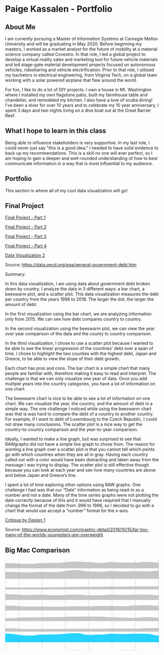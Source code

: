 # Paige Kassalen - Portfolio

## About Me

I am currently pursuing a Master of Information Systems at Carnegie Mellon University and will be graduating in May 2020. Before beginning my masters, I worked as a market analyst for the future of mobility at a material science company called Covestro. In that role, I led a global project to develop a virtual reality sales and marketing tool for future vehicle materials and led stage-gate material development projects focused on autonomous vehicles, ridesharing and vehicle electrification. Prior to that role, I utilized my bachelors in electrical engineering, from Virginia Tech, on a global team working with a solar powered airplane that flew around the world.

For fun, I like to do a lot of DIY projects. I own a house in Mt. Washington where I installed my own flagstone patio, built my farmhouse table and chandelier, and remodeled my kitchen. I also have a love of scuba diving! I've been a diver for over 10 years and to celebrate my 10 year anniversary, I spent 3 days and two nights living on a dive boat out at the Great Barrier Reef.

## What I hope to learn in this class

Being able to influence stakeholders is very supportive. In my last role, I could never just say "this is a good idea." I needed to have solid evidence to back up my recommendations. This is a skill no one will ever perfect, so I am hoping to gain a deeper and well-rounded understanding of how to best communicate information in a way that is most influential to my audience.

## Portfolio

This section is where all of my cool data visualization will go!

## Final Project

[Final Project - Part 1](/final_project_PaigeKassalen.md)

[Final Project - Part 2](/final_project_PaigeKassalen2.md)

[Final Project - Part 3](/final_project_PaigeKassalen3.md)

[Final Project - Part 4](/final_project_PaigeKassalen4.md)


[Data Visualization 2](/dataviz2.md)

Source: https://data.oecd.org/gga/general-government-debt.htm

Summary: 

In this data visualization, I am using data about government debt broken down by country. I analyze the data in 3 different ways: a bar chart, a beeswarm plot, and a scatter plot. This data visualization measures the debt per country from the years 1996 to 2018. The larger the dot, the larger the amount of debt. 

In the first visualization using the bar chart, we are analyzing information only from 2015. We can see how debt compares country to country.

In the second visualization using the beeswarm plot, we can view the year over year comparison of the data and the county to country comparison.

In the third visualization, I chose to use a scatter plot because I wanted to be able to see the linear progression of the countries’ debt over a span of time. I chose to highlight the two counties with the highest debt, Japan and Greece, to be able to view the slope of their debt growth. 

Each chart has pros and cons. The bar chart is a simple chart that many people are familiar with, therefore making it easy to read and interpret. The challenge is that we can only visualize one year of data. Once you add multiple years into the country categories, you have a lot of information on one chart. 

The beeswarm chart is nice to be able to see a lot of information on one chart. We can visualize the year, the country, and the amount of debt in a simple way. The one challenge I noticed while using the beeswarm chart was that is was hard to compare the debt of a country to another country. For example, if I want to debt of Luxembourg to the Czech Republic, I could not draw many conclusions. 
The scatter plot is a nice way to get the country-to-country comparison and the year-to-year comparison. 

Ideally, I wanted to make a line graph, but was surprised to see that RAWgraphs did not have a simple line graph to chose from. The reason for wanting a line graph over a scatter plot is that you cannot tell which points go with which countries when they are all in gray. Having each country called out with a color would have been distracting and taken away from the message I was trying to display. The scatter plot is still effective though because you can look at each year and see how many countries are above and below Japan and Greece’s line. 

I spent a lot of time exploring other options using RAW graphs. One challenge I had was that our “Date” information as being read-in as a number and not a date. Many of the time series graphs were not plotting the date correctly because of this and it would have required that I manually change the format of the date from .996 to 1996, so I decided to go with a chart that would use accept a “number” format for the x-axis.

[Critique by Design 1](/datacrit1.md)

Source: https://www.economist.com/graphic-detail/2019/10/15/far-too-many-of-the-worlds-youngsters-are-overweight

## Big Mac Comparison 

<svg width="847" height="500" xmlns="http://www.w3.org/2000/svg"><g class="x axis" transform="translate(0,485)" fill="none" font-size="10" font-family="sans-serif" text-anchor="middle" style="stroke-width: 1px; font-size: 10px; font-family: Arial, Helvetica;"><path class="domain" stroke="#000" d="M0.5,-485V0.5H847.5V-485" style="shape-rendering: crispedges; fill: none; stroke: rgb(204, 204, 204);"></path><g class="tick" opacity="1" transform="translate(45.243392930538434,0)"><line stroke="#000" y2="-485" style="shape-rendering: crispedges; fill: none; stroke: rgb(204, 204, 204);"></line><text fill="#000" y="3" dy="0.71em">2009</text></g><g class="tick" opacity="1" transform="translate(121.4838368269626,0)"><line stroke="#000" y2="-485" style="shape-rendering: crispedges; fill: none; stroke: rgb(204, 204, 204);"></line><text fill="#000" y="3" dy="0.71em">2010</text></g><g class="tick" opacity="1" transform="translate(197.72428072338678,0)"><line stroke="#000" y2="-485" style="shape-rendering: crispedges; fill: none; stroke: rgb(204, 204, 204);"></line><text fill="#000" y="3" dy="0.71em">2011</text></g><g class="tick" opacity="1" transform="translate(273.96472461981097,0)"><line stroke="#000" y2="-485" style="shape-rendering: crispedges; fill: none; stroke: rgb(204, 204, 204);"></line><text fill="#000" y="3" dy="0.71em">2012</text></g><g class="tick" opacity="1" transform="translate(350.41404644471845,0)"><line stroke="#000" y2="-485" style="shape-rendering: crispedges; fill: none; stroke: rgb(204, 204, 204);"></line><text fill="#000" y="3" dy="0.71em">2013</text></g><g class="tick" opacity="1" transform="translate(426.6544903411426,0)"><line stroke="#000" y2="-485" style="shape-rendering: crispedges; fill: none; stroke: rgb(204, 204, 204);"></line><text fill="#000" y="3" dy="0.71em">2014</text></g><g class="tick" opacity="1" transform="translate(502.8949342375668,0)"><line stroke="#000" y2="-485" style="shape-rendering: crispedges; fill: none; stroke: rgb(204, 204, 204);"></line><text fill="#000" y="3" dy="0.71em">2015</text></g><g class="tick" opacity="1" transform="translate(579.1353781339909,0)"><line stroke="#000" y2="-485" style="shape-rendering: crispedges; fill: none; stroke: rgb(204, 204, 204);"></line><text fill="#000" y="3" dy="0.71em">2016</text></g><g class="tick" opacity="1" transform="translate(655.5846999588986,0)"><line stroke="#000" y2="-485" style="shape-rendering: crispedges; fill: none; stroke: rgb(204, 204, 204);"></line><text fill="#000" y="3" dy="0.71em">2017</text></g><g class="tick" opacity="1" transform="translate(731.8251438553226,0)"><line stroke="#000" y2="-485" style="shape-rendering: crispedges; fill: none; stroke: rgb(204, 204, 204);"></line><text fill="#000" y="3" dy="0.71em">2018</text></g><g class="tick" opacity="1" transform="translate(808.0655877517469,0)"><line stroke="#000" y2="-485" style="shape-rendering: crispedges; fill: none; stroke: rgb(204, 204, 204);"></line><text fill="#000" y="3" dy="0.71em">2019</text></g></g><g class="flow" title="Brazil" transform="translate(0,0)"><path class="area" d="M0,12.762896824901496C41.253390875462394,12.762896824901496,41.253390875462394,15.302976281532635,82.50678175092479,15.302976281532635C101.72355117139334,15.302976281532635,101.72355117139334,12.672820741751156,120.94032059186189,12.672820741751156C139.84377311960543,12.672820741751156,139.84377311960543,12.141898401656658,158.74722564734896,12.141898401656658C196.86744759556103,12.141898401656658,196.86744759556103,7.665183847391294,234.9876695437731,7.665183847391294C254.20443896424166,7.665183847391294,254.20443896424166,9.3904584386977,273.4212083847102,9.3904584386977C292.42909987669543,9.3904584386977,292.42909987669543,12.039208047185273,311.43699136868065,12.039208047185273C330.6537607891492,12.039208047185273,330.6537607891492,9.514942990814738,349.87053020961775,9.514942990814738C368.7739827373613,9.514942990814738,368.7739827373613,10.795048722391524,387.6774352651048,10.795048722391524C406.89420468557336,10.795048722391524,406.89420468557336,10.92834183537418,426.1109741060419,10.92834183537418C445.01442663378543,10.92834183537418,445.01442663378543,8.760896009631985,463.9178791615289,8.760896009631985C483.13464858199745,8.760896009631985,483.13464858199745,11.073240631619825,502.35141800246606,11.073240631619825C521.2548705302096,11.073240631619825,521.2548705302096,14.369688487831763,540.1583230579531,14.369688487831763C559.3750924784217,14.369688487831763,559.3750924784217,17.680430880993107,578.5918618988903,17.680430880993107C597.5997533908755,17.680430880993107,597.5997533908755,12.589017275094953,616.6076448828607,12.589017275094953C635.8244143033291,12.589017275094953,635.8244143033291,11.390226901899467,655.0411837237978,11.390226901899467C673.9446362515413,11.390226901899467,673.9446362515413,11.448636673154262,692.8480887792848,11.448636673154262C712.0648581997534,11.448636673154262,712.0648581997534,11.412562753376559,731.2816276202219,11.412562753376559C750.1850801479654,11.412562753376559,750.1850801479654,13.940243659403432,769.0885326757091,13.940243659403432C788.3053020961776,13.940243659403432,788.3053020961776,13.431739062417261,807.5220715166461,13.431739062417261C827.261035758323,13.431739062417261,827.261035758323,13.25014701284729,847,13.25014701284729L847,29.642857142857142C827.261035758323,29.642857142857142,827.261035758323,29.642857142857142,807.5220715166461,29.642857142857142C788.3053020961776,29.642857142857142,788.3053020961776,29.642857142857142,769.0885326757091,29.642857142857142C750.1850801479654,29.642857142857142,750.1850801479654,29.642857142857142,731.2816276202219,29.642857142857142C712.0648581997534,29.642857142857142,712.0648581997534,29.642857142857142,692.8480887792848,29.642857142857142C673.9446362515413,29.642857142857142,673.9446362515413,29.642857142857142,655.0411837237978,29.642857142857142C635.8244143033291,29.642857142857142,635.8244143033291,29.642857142857142,616.6076448828607,29.642857142857142C597.5997533908755,29.642857142857142,597.5997533908755,29.642857142857142,578.5918618988903,29.642857142857142C559.3750924784217,29.642857142857142,559.3750924784217,29.642857142857142,540.1583230579531,29.642857142857142C521.2548705302096,29.642857142857142,521.2548705302096,29.642857142857142,502.35141800246606,29.642857142857142C483.13464858199745,29.642857142857142,483.13464858199745,29.642857142857142,463.9178791615289,29.642857142857142C445.01442663378543,29.642857142857142,445.01442663378543,29.642857142857142,426.1109741060419,29.642857142857142C406.89420468557336,29.642857142857142,406.89420468557336,29.642857142857142,387.6774352651048,29.642857142857142C368.7739827373613,29.642857142857142,368.7739827373613,29.642857142857142,349.87053020961775,29.642857142857142C330.6537607891492,29.642857142857142,330.6537607891492,29.642857142857142,311.43699136868065,29.642857142857142C292.42909987669543,29.642857142857142,292.42909987669543,29.642857142857142,273.4212083847102,29.642857142857142C254.20443896424166,29.642857142857142,254.20443896424166,29.642857142857142,234.9876695437731,29.642857142857142C196.86744759556103,29.642857142857142,196.86744759556103,29.642857142857142,158.74722564734896,29.642857142857142C139.84377311960543,29.642857142857142,139.84377311960543,29.642857142857142,120.94032059186189,29.642857142857142C101.72355117139334,29.642857142857142,101.72355117139334,29.642857142857142,82.50678175092479,29.642857142857142C41.253390875462394,29.642857142857142,41.253390875462394,29.642857142857142,0,29.642857142857142Z" style="fill: rgb(198, 198, 198);"></path><text x="841" y="23.642857142857142" style="font-size: 10px; fill: black; font-family: Arial, Helvetica; text-anchor: end;">Brazil</text></g><g class="flow" title="Switzerland" transform="translate(0,34.64285714285714)"><path class="area" d="M0,6.963615246798561C41.253390875462394,6.963615246798561,41.253390875462394,8.297995393439713,82.50678175092479,8.297995393439713C101.72355117139334,8.297995393439713,101.72355117139334,7.161562373267522,120.94032059186189,7.161562373267522C139.84377311960543,7.161562373267522,139.84377311960543,7.583013109844295,158.74722564734896,7.583013109844295C196.86744759556103,7.583013109844295,196.86744759556103,0.8869344199575124,234.9876695437731,0.8869344199575124C254.20443896424166,0.8869344199575124,254.20443896424166,5.371485452680524,273.4212083847102,5.371485452680524C292.42909987669543,5.371485452680524,292.42909987669543,6.24129535963273,311.43699136868065,6.24129535963273C330.6537607891492,6.24129535963273,330.6537607891492,4.232808800817416,349.87053020961775,4.232808800817416C368.7739827373613,4.232808800817416,368.7739827373613,5.680083622588615,387.6774352651048,5.680083622588615C406.89420468557336,5.680083622588615,406.89420468557336,4.16998520901512,426.1109741060419,4.16998520901512C445.01442663378543,4.16998520901512,445.01442663378543,5.29776430377326,463.9178791615289,5.29776430377326C483.13464858199745,5.29776430377326,483.13464858199745,2.739140897027344,502.35141800246606,2.739140897027344C521.2548705302096,2.739140897027344,521.2548705302096,5.312895867204176,540.1583230579531,5.312895867204176C559.3750924784217,5.312895867204176,559.3750924784217,6.6634884847532625,578.5918618988903,6.6634884847532625C597.5997533908755,6.6634884847532625,597.5997533908755,6.134503929188643,616.6076448828607,6.134503929188643C635.8244143033291,6.134503929188643,635.8244143033291,6.995741959279549,655.0411837237978,6.995741959279549C673.9446362515413,6.995741959279549,673.9446362515413,5.599308833853758,692.8480887792848,5.599308833853758C712.0648581997534,5.599308833853758,712.0648581997534,5.516732250911755,731.2816276202219,5.516732250911755C750.1850801479654,5.516732250911755,750.1850801479654,6.303730938030103,769.0885326757091,6.303730938030103C788.3053020961776,6.303730938030103,788.3053020961776,6.0279362402904795,807.5220715166461,6.0279362402904795C827.261035758323,6.0279362402904795,827.261035758323,6.310778129810089,847,6.310778129810089L847,29.642857142857142C827.261035758323,29.642857142857142,827.261035758323,29.642857142857142,807.5220715166461,29.642857142857142C788.3053020961776,29.642857142857142,788.3053020961776,29.642857142857142,769.0885326757091,29.642857142857142C750.1850801479654,29.642857142857142,750.1850801479654,29.642857142857142,731.2816276202219,29.642857142857142C712.0648581997534,29.642857142857142,712.0648581997534,29.642857142857142,692.8480887792848,29.642857142857142C673.9446362515413,29.642857142857142,673.9446362515413,29.642857142857142,655.0411837237978,29.642857142857142C635.8244143033291,29.642857142857142,635.8244143033291,29.642857142857142,616.6076448828607,29.642857142857142C597.5997533908755,29.642857142857142,597.5997533908755,29.642857142857142,578.5918618988903,29.642857142857142C559.3750924784217,29.642857142857142,559.3750924784217,29.642857142857142,540.1583230579531,29.642857142857142C521.2548705302096,29.642857142857142,521.2548705302096,29.642857142857142,502.35141800246606,29.642857142857142C483.13464858199745,29.642857142857142,483.13464858199745,29.642857142857142,463.9178791615289,29.642857142857142C445.01442663378543,29.642857142857142,445.01442663378543,29.642857142857142,426.1109741060419,29.642857142857142C406.89420468557336,29.642857142857142,406.89420468557336,29.642857142857142,387.6774352651048,29.642857142857142C368.7739827373613,29.642857142857142,368.7739827373613,29.642857142857142,349.87053020961775,29.642857142857142C330.6537607891492,29.642857142857142,330.6537607891492,29.642857142857142,311.43699136868065,29.642857142857142C292.42909987669543,29.642857142857142,292.42909987669543,29.642857142857142,273.4212083847102,29.642857142857142C254.20443896424166,29.642857142857142,254.20443896424166,29.642857142857142,234.9876695437731,29.642857142857142C196.86744759556103,29.642857142857142,196.86744759556103,29.642857142857142,158.74722564734896,29.642857142857142C139.84377311960543,29.642857142857142,139.84377311960543,29.642857142857142,120.94032059186189,29.642857142857142C101.72355117139334,29.642857142857142,101.72355117139334,29.642857142857142,82.50678175092479,29.642857142857142C41.253390875462394,29.642857142857142,41.253390875462394,29.642857142857142,0,29.642857142857142Z" style="fill: rgb(198, 198, 198);"></path><text x="841" y="23.642857142857142" style="font-size: 10px; fill: black; font-family: Arial, Helvetica; text-anchor: end;">Switzerland</text></g><g class="flow" title="China" transform="translate(0,69.28571428571428)"><path class="area" d="M0,23.119594748970066C41.253390875462394,23.119594748970066,41.253390875462394,23.118353624628583,82.50678175092479,23.118353624628583C101.72355117139334,23.118353624628583,101.72355117139334,23.113097474365727,120.94032059186189,23.113097474365727C139.84377311960543,23.113097474365727,139.84377311960543,22.69625120014239,158.74722564734896,22.69625120014239C196.86744759556103,22.69625120014239,196.86744759556103,21.536149472828264,234.9876695437731,21.536149472828264C254.20443896424166,21.536149472828264,254.20443896424166,20.94639139446636,273.4212083847102,20.94639139446636C292.42909987669543,20.94639139446636,292.42909987669543,20.90620081712303,311.43699136868065,20.90620081712303C330.6537607891492,20.90620081712303,330.6537607891492,20.469432886098623,349.87053020961775,20.469432886098623C368.7739827373613,20.469432886098623,368.7739827373613,20.340372955603968,387.6774352651048,20.340372955603968C406.89420468557336,20.340372955603968,406.89420468557336,19.85947058878726,426.1109741060419,19.85947058878726C445.01442663378543,19.85947058878726,445.01442663378543,19.918880171194594,463.9178791615289,19.918880171194594C483.13464858199745,19.918880171194594,483.13464858199745,19.76729634732107,502.35141800246606,19.76729634732107C521.2548705302096,19.76729634732107,521.2548705302096,19.878512900227967,540.1583230579531,19.878512900227967C559.3750924784217,19.878512900227967,559.3750924784217,20.071846031361602,578.5918618988903,20.071846031361602C597.5997533908755,20.071846031361602,597.5997533908755,19.70949339868866,616.6076448828607,19.70949339868866C635.8244143033291,19.70949339868866,635.8244143033291,19.551123664486582,655.0411837237978,19.551123664486582C673.9446362515413,19.551123664486582,673.9446362515413,19.23922094150503,692.8480887792848,19.23922094150503C712.0648581997534,19.23922094150503,712.0648581997534,18.33152015267722,731.2816276202219,18.33152015267722C750.1850801479654,18.33152015267722,750.1850801479654,18.602210914021306,769.0885326757091,18.602210914021306C788.3053020961776,18.602210914021306,788.3053020961776,18.76096179987852,807.5220715166461,18.76096179987852C827.261035758323,18.76096179987852,827.261035758323,18.764322684208636,847,18.764322684208636L847,29.642857142857142C827.261035758323,29.642857142857142,827.261035758323,29.642857142857142,807.5220715166461,29.642857142857142C788.3053020961776,29.642857142857142,788.3053020961776,29.642857142857142,769.0885326757091,29.642857142857142C750.1850801479654,29.642857142857142,750.1850801479654,29.642857142857142,731.2816276202219,29.642857142857142C712.0648581997534,29.642857142857142,712.0648581997534,29.642857142857142,692.8480887792848,29.642857142857142C673.9446362515413,29.642857142857142,673.9446362515413,29.642857142857142,655.0411837237978,29.642857142857142C635.8244143033291,29.642857142857142,635.8244143033291,29.642857142857142,616.6076448828607,29.642857142857142C597.5997533908755,29.642857142857142,597.5997533908755,29.642857142857142,578.5918618988903,29.642857142857142C559.3750924784217,29.642857142857142,559.3750924784217,29.642857142857142,540.1583230579531,29.642857142857142C521.2548705302096,29.642857142857142,521.2548705302096,29.642857142857142,502.35141800246606,29.642857142857142C483.13464858199745,29.642857142857142,483.13464858199745,29.642857142857142,463.9178791615289,29.642857142857142C445.01442663378543,29.642857142857142,445.01442663378543,29.642857142857142,426.1109741060419,29.642857142857142C406.89420468557336,29.642857142857142,406.89420468557336,29.642857142857142,387.6774352651048,29.642857142857142C368.7739827373613,29.642857142857142,368.7739827373613,29.642857142857142,349.87053020961775,29.642857142857142C330.6537607891492,29.642857142857142,330.6537607891492,29.642857142857142,311.43699136868065,29.642857142857142C292.42909987669543,29.642857142857142,292.42909987669543,29.642857142857142,273.4212083847102,29.642857142857142C254.20443896424166,29.642857142857142,254.20443896424166,29.642857142857142,234.9876695437731,29.642857142857142C196.86744759556103,29.642857142857142,196.86744759556103,29.642857142857142,158.74722564734896,29.642857142857142C139.84377311960543,29.642857142857142,139.84377311960543,29.642857142857142,120.94032059186189,29.642857142857142C101.72355117139334,29.642857142857142,101.72355117139334,29.642857142857142,82.50678175092479,29.642857142857142C41.253390875462394,29.642857142857142,41.253390875462394,29.642857142857142,0,29.642857142857142Z" style="fill: rgb(198, 198, 198);"></path><text x="841" y="23.642857142857142" style="font-size: 10px; fill: black; font-family: Arial, Helvetica; text-anchor: end;">China</text></g><g class="flow" title="Euro area" transform="translate(0,103.92857142857142)"><path class="area" d="M0,10.588646101327708C41.253390875462394,10.588646101327708,41.253390875462394,13.176373109780581,82.50678175092479,13.176373109780581C101.72355117139334,13.176373109780581,101.72355117139334,12.367424883418206,120.94032059186189,12.367424883418206C139.84377311960543,12.367424883418206,139.84377311960543,14.191352762934883,158.74722564734896,14.191352762934883C196.86744759556103,14.191352762934883,196.86744759556103,12.066214613991736,234.9876695437731,12.066214613991736C254.20443896424166,12.066214613991736,254.20443896424166,13.841200424800514,273.4212083847102,13.841200424800514C292.42909987669543,13.841200424800514,292.42909987669543,14.148873874066288,311.43699136868065,14.148873874066288C330.6537607891492,14.148873874066288,330.6537607891492,12.245856603489855,349.87053020961775,12.245856603489855C368.7739827373613,12.245856603489855,368.7739827373613,13.025612599588186,387.6774352651048,13.025612599588186C406.89420468557336,13.025612599588186,406.89420468557336,11.946948205033902,426.1109741060419,11.946948205033902C445.01442663378543,11.946948205033902,445.01442663378543,11.976553106778745,463.9178791615289,11.976553106778745C483.13464858199745,11.976553106778745,483.13464858199745,14.436335151315028,502.35141800246606,14.436335151315028C521.2548705302096,14.436335151315028,521.2548705302096,15.185018401838779,540.1583230579531,15.185018401838779C559.3750924784217,15.185018401838779,559.3750924784217,15.380831474195858,578.5918618988903,15.380831474195858C597.5997533908755,15.380831474195858,597.5997533908755,14.643910229292931,616.6076448828607,14.643910229292931C635.8244143033291,14.643910229292931,635.8244143033291,15.156940135994972,655.0411837237978,15.156940135994972C673.9446362515413,15.156940135994972,673.9446362515413,13.718802625658476,692.8480887792848,13.718802625658476C712.0648581997534,13.718802625658476,712.0648581997534,12.396514208833896,731.2816276202219,12.396514208833896C750.1850801479654,12.396514208833896,750.1850801479654,12.755670093512599,769.0885326757091,12.755670093512599C788.3053020961776,12.755670093512599,788.3053020961776,13.087967445433677,807.5220715166461,13.087967445433677C827.261035758323,13.087967445433677,827.261035758323,13.33638668242168,847,13.33638668242168L847,29.642857142857142C827.261035758323,29.642857142857142,827.261035758323,29.642857142857142,807.5220715166461,29.642857142857142C788.3053020961776,29.642857142857142,788.3053020961776,29.642857142857142,769.0885326757091,29.642857142857142C750.1850801479654,29.642857142857142,750.1850801479654,29.642857142857142,731.2816276202219,29.642857142857142C712.0648581997534,29.642857142857142,712.0648581997534,29.642857142857142,692.8480887792848,29.642857142857142C673.9446362515413,29.642857142857142,673.9446362515413,29.642857142857142,655.0411837237978,29.642857142857142C635.8244143033291,29.642857142857142,635.8244143033291,29.642857142857142,616.6076448828607,29.642857142857142C597.5997533908755,29.642857142857142,597.5997533908755,29.642857142857142,578.5918618988903,29.642857142857142C559.3750924784217,29.642857142857142,559.3750924784217,29.642857142857142,540.1583230579531,29.642857142857142C521.2548705302096,29.642857142857142,521.2548705302096,29.642857142857142,502.35141800246606,29.642857142857142C483.13464858199745,29.642857142857142,483.13464858199745,29.642857142857142,463.9178791615289,29.642857142857142C445.01442663378543,29.642857142857142,445.01442663378543,29.642857142857142,426.1109741060419,29.642857142857142C406.89420468557336,29.642857142857142,406.89420468557336,29.642857142857142,387.6774352651048,29.642857142857142C368.7739827373613,29.642857142857142,368.7739827373613,29.642857142857142,349.87053020961775,29.642857142857142C330.6537607891492,29.642857142857142,330.6537607891492,29.642857142857142,311.43699136868065,29.642857142857142C292.42909987669543,29.642857142857142,292.42909987669543,29.642857142857142,273.4212083847102,29.642857142857142C254.20443896424166,29.642857142857142,254.20443896424166,29.642857142857142,234.9876695437731,29.642857142857142C196.86744759556103,29.642857142857142,196.86744759556103,29.642857142857142,158.74722564734896,29.642857142857142C139.84377311960543,29.642857142857142,139.84377311960543,29.642857142857142,120.94032059186189,29.642857142857142C101.72355117139334,29.642857142857142,101.72355117139334,29.642857142857142,82.50678175092479,29.642857142857142C41.253390875462394,29.642857142857142,41.253390875462394,29.642857142857142,0,29.642857142857142Z" style="fill: rgb(198, 198, 198);"></path><text x="841" y="23.642857142857142" style="font-size: 10px; fill: black; font-family: Arial, Helvetica; text-anchor: end;">Euro area</text></g><g class="flow" title="Britain" transform="translate(0,138.57142857142856)"><path class="area" d="M0,13.34264748343918C41.253390875462394,13.34264748343918,41.253390875462394,16.48900406404639,82.50678175092479,16.48900406404639C101.72355117139334,16.48900406404639,101.72355117139334,16.54944024838816,120.94032059186189,16.54944024838816C139.84377311960543,16.54944024838816,139.84377311960543,17.219138467790888,158.74722564734896,17.219138467790888C196.86744759556103,17.219138467790888,196.86744759556103,15.763730667930195,234.9876695437731,15.763730667930195C254.20443896424166,15.763730667930195,254.20443896424166,16.007108794190096,273.4212083847102,16.007108794190096C292.42909987669543,16.007108794190096,292.42909987669543,14.798183684327638,311.43699136868065,14.798183684327638C330.6537607891492,14.798183684327638,330.6537607891492,14.492147511328533,349.87053020961775,14.492147511328533C368.7739827373613,14.492147511328533,368.7739827373613,15.305685691937212,387.6774352651048,15.305685691937212C406.89420468557336,15.305685691937212,406.89420468557336,13.141859285850092,426.1109741060419,13.141859285850092C445.01442663378543,13.141859285850092,445.01442663378543,12.077854766491551,463.9178791615289,12.077854766491551C483.13464858199745,12.077854766491551,483.13464858199745,14.063992517105783,502.35141800246606,14.063992517105783C521.2548705302096,14.063992517105783,521.2548705302096,13.549678671454082,540.1583230579531,13.549678671454082C559.3750924784217,13.549678671454082,559.3750924784217,14.586036491226306,578.5918618988903,14.586036491226306C597.5997533908755,14.586036491226306,597.5997533908755,15.590457223900035,616.6076448828607,15.590457223900035C635.8244143033291,15.590457223900035,635.8244143033291,16.34592017208699,655.0411837237978,16.34592017208699C673.9446362515413,16.34592017208699,673.9446362515413,14.979855992118553,692.8480887792848,14.979855992118553C712.0648581997534,14.979855992118553,712.0648581997534,13.904178648487974,731.2816276202219,13.904178648487974C750.1850801479654,13.904178648487974,750.1850801479654,14.551519115163396,769.0885326757091,14.551519115163396C788.3053020961776,14.551519115163396,788.3053020961776,15.116946555778835,807.5220715166461,15.116946555778835C827.261035758323,15.116946555778835,827.261035758323,15.015939031175979,847,15.015939031175979L847,29.642857142857142C827.261035758323,29.642857142857142,827.261035758323,29.642857142857142,807.5220715166461,29.642857142857142C788.3053020961776,29.642857142857142,788.3053020961776,29.642857142857142,769.0885326757091,29.642857142857142C750.1850801479654,29.642857142857142,750.1850801479654,29.642857142857142,731.2816276202219,29.642857142857142C712.0648581997534,29.642857142857142,712.0648581997534,29.642857142857142,692.8480887792848,29.642857142857142C673.9446362515413,29.642857142857142,673.9446362515413,29.642857142857142,655.0411837237978,29.642857142857142C635.8244143033291,29.642857142857142,635.8244143033291,29.642857142857142,616.6076448828607,29.642857142857142C597.5997533908755,29.642857142857142,597.5997533908755,29.642857142857142,578.5918618988903,29.642857142857142C559.3750924784217,29.642857142857142,559.3750924784217,29.642857142857142,540.1583230579531,29.642857142857142C521.2548705302096,29.642857142857142,521.2548705302096,29.642857142857142,502.35141800246606,29.642857142857142C483.13464858199745,29.642857142857142,483.13464858199745,29.642857142857142,463.9178791615289,29.642857142857142C445.01442663378543,29.642857142857142,445.01442663378543,29.642857142857142,426.1109741060419,29.642857142857142C406.89420468557336,29.642857142857142,406.89420468557336,29.642857142857142,387.6774352651048,29.642857142857142C368.7739827373613,29.642857142857142,368.7739827373613,29.642857142857142,349.87053020961775,29.642857142857142C330.6537607891492,29.642857142857142,330.6537607891492,29.642857142857142,311.43699136868065,29.642857142857142C292.42909987669543,29.642857142857142,292.42909987669543,29.642857142857142,273.4212083847102,29.642857142857142C254.20443896424166,29.642857142857142,254.20443896424166,29.642857142857142,234.9876695437731,29.642857142857142C196.86744759556103,29.642857142857142,196.86744759556103,29.642857142857142,158.74722564734896,29.642857142857142C139.84377311960543,29.642857142857142,139.84377311960543,29.642857142857142,120.94032059186189,29.642857142857142C101.72355117139334,29.642857142857142,101.72355117139334,29.642857142857142,82.50678175092479,29.642857142857142C41.253390875462394,29.642857142857142,41.253390875462394,29.642857142857142,0,29.642857142857142Z" style="fill: rgb(198, 198, 198);"></path><text x="841" y="23.642857142857142" style="font-size: 10px; fill: black; font-family: Arial, Helvetica; text-anchor: end;">Britain</text></g><g class="flow" title="Japan" transform="translate(0,173.2142857142857)"><path class="area" d="M0,20.297562637801374C41.253390875462394,20.297562637801374,41.253390875462394,17.313711514925664,82.50678175092479,17.313711514925664C101.72355117139334,17.313711514925664,101.72355117139334,17.175658487432866,120.94032059186189,17.175658487432866C139.84377311960543,17.175658487432866,139.84377311960543,16.552155546915856,158.74722564734896,16.552155546915856C196.86744759556103,16.552155546915856,196.86744759556103,15.079629107907392,234.9876695437731,15.079629107907392C254.20443896424166,15.079629107907392,254.20443896424166,14.806047923627442,273.4212083847102,14.806047923627442C292.42909987669543,14.806047923627442,292.42909987669543,15.052632584077736,311.43699136868065,15.052632584077736C330.6537607891492,15.052632584077736,330.6537607891492,17.11062890013791,349.87053020961775,17.11062890013791C368.7739827373613,17.11062890013791,368.7739827373613,18.242354021715016,387.6774352651048,18.242354021715016C406.89420468557336,18.242354021715016,406.89420468557336,19.03723207679355,426.1109741060419,19.03723207679355C445.01442663378543,19.03723207679355,445.01442663378543,16.646035849767255,463.9178791615289,16.646035849767255C483.13464858199745,16.646035849767255,483.13464858199745,18.43776848489867,502.35141800246606,18.43776848489867C521.2548705302096,18.43776848489867,521.2548705302096,18.99560442293616,540.1583230579531,18.99560442293616C559.3750924784217,18.99560442293616,559.3750924784217,18.520877573861203,578.5918618988903,18.520877573861203C597.5997533908755,18.520877573861203,597.5997533908755,17.278675688016804,616.6076448828607,17.278675688016804C635.8244143033291,17.278675688016804,635.8244143033291,18.026423372481872,655.0411837237978,18.026423372481872C673.9446362515413,18.026423372481872,673.9446362515413,17.65602496371733,692.8480887792848,17.65602496371733C712.0648581997534,17.65602496371733,712.0648581997534,17.403243269446047,731.2816276202219,17.403243269446047C750.1850801479654,17.403243269446047,750.1850801479654,17.14042814204343,769.0885326757091,17.14042814204343C788.3053020961776,17.14042814204343,788.3053020961776,16.81645336149676,807.5220715166461,16.81645336149676C827.261035758323,16.81645336149676,827.261035758323,16.854779853925205,847,16.854779853925205L847,29.642857142857142C827.261035758323,29.642857142857142,827.261035758323,29.642857142857142,807.5220715166461,29.642857142857142C788.3053020961776,29.642857142857142,788.3053020961776,29.642857142857142,769.0885326757091,29.642857142857142C750.1850801479654,29.642857142857142,750.1850801479654,29.642857142857142,731.2816276202219,29.642857142857142C712.0648581997534,29.642857142857142,712.0648581997534,29.642857142857142,692.8480887792848,29.642857142857142C673.9446362515413,29.642857142857142,673.9446362515413,29.642857142857142,655.0411837237978,29.642857142857142C635.8244143033291,29.642857142857142,635.8244143033291,29.642857142857142,616.6076448828607,29.642857142857142C597.5997533908755,29.642857142857142,597.5997533908755,29.642857142857142,578.5918618988903,29.642857142857142C559.3750924784217,29.642857142857142,559.3750924784217,29.642857142857142,540.1583230579531,29.642857142857142C521.2548705302096,29.642857142857142,521.2548705302096,29.642857142857142,502.35141800246606,29.642857142857142C483.13464858199745,29.642857142857142,483.13464858199745,29.642857142857142,463.9178791615289,29.642857142857142C445.01442663378543,29.642857142857142,445.01442663378543,29.642857142857142,426.1109741060419,29.642857142857142C406.89420468557336,29.642857142857142,406.89420468557336,29.642857142857142,387.6774352651048,29.642857142857142C368.7739827373613,29.642857142857142,368.7739827373613,29.642857142857142,349.87053020961775,29.642857142857142C330.6537607891492,29.642857142857142,330.6537607891492,29.642857142857142,311.43699136868065,29.642857142857142C292.42909987669543,29.642857142857142,292.42909987669543,29.642857142857142,273.4212083847102,29.642857142857142C254.20443896424166,29.642857142857142,254.20443896424166,29.642857142857142,234.9876695437731,29.642857142857142C196.86744759556103,29.642857142857142,196.86744759556103,29.642857142857142,158.74722564734896,29.642857142857142C139.84377311960543,29.642857142857142,139.84377311960543,29.642857142857142,120.94032059186189,29.642857142857142C101.72355117139334,29.642857142857142,101.72355117139334,29.642857142857142,82.50678175092479,29.642857142857142C41.253390875462394,29.642857142857142,41.253390875462394,29.642857142857142,0,29.642857142857142Z" style="fill: rgb(198, 198, 198);"></path><text x="841" y="23.642857142857142" style="font-size: 10px; fill: black; font-family: Arial, Helvetica; text-anchor: end;">Japan</text></g><g class="flow" title="Mexico" transform="translate(0,207.85714285714283)"><path class="area" d="M0,18.41949710745144C41.253390875462394,18.41949710745144,41.253390875462394,21.120936377080277,82.50678175092479,21.120936377080277C101.72355117139334,21.120936377080277,101.72355117139334,20.736429554545975,120.94032059186189,20.736429554545975C139.84377311960543,20.736429554545975,139.84377311960543,20.714306328152183,158.74722564734896,20.714306328152183C196.86744759556103,20.714306328152183,196.86744759556103,19.86415941428576,234.9876695437731,19.86415941428576C254.20443896424166,19.86415941428576,254.20443896424166,19.999999103072383,273.4212083847102,19.999999103072383C292.42909987669543,19.999999103072383,292.42909987669543,20.00183086928845,311.43699136868065,20.00183086928845C330.6537607891492,20.00183086928845,330.6537607891492,19.283885326210488,349.87053020961775,19.283885326210488C368.7739827373613,19.283885326210488,368.7739827373613,19.446180141775983,387.6774352651048,19.446180141775983C406.89420468557336,19.446180141775983,406.89420468557336,19.74566964555823,426.1109741060419,19.74566964555823C445.01442663378543,19.74566964555823,445.01442663378543,18.060553833590447,463.9178791615289,18.060553833590447C483.13464858199745,18.060553833590447,483.13464858199745,17.695941894907307,502.35141800246606,17.695941894907307C521.2548705302096,17.695941894907307,521.2548705302096,18.54017109167895,540.1583230579531,18.54017109167895C559.3750924784217,18.54017109167895,559.3750924784217,19.620719831855247,578.5918618988903,19.620719831855247C597.5997533908755,19.620719831855247,597.5997533908755,21.17663040044122,616.6076448828607,21.17663040044122C635.8244143033291,21.17663040044122,635.8244143033291,21.681603286198715,655.0411837237978,21.681603286198715C673.9446362515413,21.681603286198715,673.9446362515413,19.820140126786193,692.8480887792848,19.820140126786193C712.0648581997534,19.820140126786193,712.0648581997534,20.470563373640857,731.2816276202219,20.470563373640857C750.1850801479654,20.470563373640857,750.1850801479654,20.470167182485284,769.0885326757091,20.470167182485284C788.3053020961776,20.470167182485284,788.3053020961776,20.592374703593983,807.5220715166461,20.592374703593983C827.261035758323,20.592374703593983,827.261035758323,20.205569950958967,847,20.205569950958967L847,29.642857142857142C827.261035758323,29.642857142857142,827.261035758323,29.642857142857142,807.5220715166461,29.642857142857142C788.3053020961776,29.642857142857142,788.3053020961776,29.642857142857142,769.0885326757091,29.642857142857142C750.1850801479654,29.642857142857142,750.1850801479654,29.642857142857142,731.2816276202219,29.642857142857142C712.0648581997534,29.642857142857142,712.0648581997534,29.642857142857142,692.8480887792848,29.642857142857142C673.9446362515413,29.642857142857142,673.9446362515413,29.642857142857142,655.0411837237978,29.642857142857142C635.8244143033291,29.642857142857142,635.8244143033291,29.642857142857142,616.6076448828607,29.642857142857142C597.5997533908755,29.642857142857142,597.5997533908755,29.642857142857142,578.5918618988903,29.642857142857142C559.3750924784217,29.642857142857142,559.3750924784217,29.642857142857142,540.1583230579531,29.642857142857142C521.2548705302096,29.642857142857142,521.2548705302096,29.642857142857142,502.35141800246606,29.642857142857142C483.13464858199745,29.642857142857142,483.13464858199745,29.642857142857142,463.9178791615289,29.642857142857142C445.01442663378543,29.642857142857142,445.01442663378543,29.642857142857142,426.1109741060419,29.642857142857142C406.89420468557336,29.642857142857142,406.89420468557336,29.642857142857142,387.6774352651048,29.642857142857142C368.7739827373613,29.642857142857142,368.7739827373613,29.642857142857142,349.87053020961775,29.642857142857142C330.6537607891492,29.642857142857142,330.6537607891492,29.642857142857142,311.43699136868065,29.642857142857142C292.42909987669543,29.642857142857142,292.42909987669543,29.642857142857142,273.4212083847102,29.642857142857142C254.20443896424166,29.642857142857142,254.20443896424166,29.642857142857142,234.9876695437731,29.642857142857142C196.86744759556103,29.642857142857142,196.86744759556103,29.642857142857142,158.74722564734896,29.642857142857142C139.84377311960543,29.642857142857142,139.84377311960543,29.642857142857142,120.94032059186189,29.642857142857142C101.72355117139334,29.642857142857142,101.72355117139334,29.642857142857142,82.50678175092479,29.642857142857142C41.253390875462394,29.642857142857142,41.253390875462394,29.642857142857142,0,29.642857142857142Z" style="fill: rgb(198, 198, 198);"></path><text x="841" y="23.642857142857142" style="font-size: 10px; fill: black; font-family: Arial, Helvetica; text-anchor: end;">Mexico</text></g><g class="flow" title="Norway" transform="translate(0,242.49999999999997)"><path class="area" d="M0,1.556283478295306C41.253390875462394,1.556283478295306,41.253390875462394,7.726980409291393,82.50678175092479,7.726980409291393C101.72355117139334,7.726980409291393,101.72355117139334,4.595948480470071,120.94032059186189,4.595948480470071C139.84377311960543,4.595948480470071,139.84377311960543,3.949375338593338,158.74722564734896,3.949375338593338C196.86744759556103,3.949375338593338,196.86744759556103,0,234.9876695437731,0C254.20443896424166,0,254.20443896424166,5.433463173334236,273.4212083847102,5.433463173334236C292.42909987669543,5.433463173334236,292.42909987669543,4.469866988047915,311.43699136868065,4.469866988047915C330.6537607891492,4.469866988047915,330.6537607891492,1.674168867383095,349.87053020961775,1.674168867383095C368.7739827373613,1.674168867383095,368.7739827373613,2.872029523412639,387.6774352651048,2.872029523412639C406.89420468557336,2.872029523412639,406.89420468557336,1.8412339471457742,426.1109741060419,1.8412339471457742C445.01442663378543,1.8412339471457742,445.01442663378543,1.9753600494473815,463.9178791615289,1.9753600494473815C483.13464858199745,1.9753600494473815,483.13464858199745,7.184725985724075,502.35141800246606,7.184725985724075C521.2548705302096,7.184725985724075,521.2548705302096,9.4950768129012,540.1583230579531,9.4950768129012C559.3750924784217,9.4950768129012,559.3750924784217,11.045204071234412,578.5918618988903,11.045204071234412C597.5997533908755,11.045204071234412,597.5997533908755,9.991777541886641,616.6076448828607,9.991777541886641C635.8244143033291,9.991777541886641,635.8244143033291,9.436285626077812,655.0411837237978,9.436285626077812C673.9446362515413,9.436285626077812,673.9446362515413,8.550607979816277,692.8480887792848,8.550607979816277C712.0648581997534,8.550607979816277,712.0648581997534,7.381548017044604,731.2816276202219,7.381548017044604C750.1850801479654,7.381548017044604,750.1850801479654,11.015894927310622,769.0885326757091,11.015894927310622C788.3053020961776,11.015894927310622,788.3053020961776,8.744932548199909,807.5220715166461,8.744932548199909C827.261035758323,8.744932548199909,827.261035758323,12.331746031380703,847,12.331746031380703L847,29.642857142857142C827.261035758323,29.642857142857142,827.261035758323,29.642857142857142,807.5220715166461,29.642857142857142C788.3053020961776,29.642857142857142,788.3053020961776,29.642857142857142,769.0885326757091,29.642857142857142C750.1850801479654,29.642857142857142,750.1850801479654,29.642857142857142,731.2816276202219,29.642857142857142C712.0648581997534,29.642857142857142,712.0648581997534,29.642857142857142,692.8480887792848,29.642857142857142C673.9446362515413,29.642857142857142,673.9446362515413,29.642857142857142,655.0411837237978,29.642857142857142C635.8244143033291,29.642857142857142,635.8244143033291,29.642857142857142,616.6076448828607,29.642857142857142C597.5997533908755,29.642857142857142,597.5997533908755,29.642857142857142,578.5918618988903,29.642857142857142C559.3750924784217,29.642857142857142,559.3750924784217,29.642857142857142,540.1583230579531,29.642857142857142C521.2548705302096,29.642857142857142,521.2548705302096,29.642857142857142,502.35141800246606,29.642857142857142C483.13464858199745,29.642857142857142,483.13464858199745,29.642857142857142,463.9178791615289,29.642857142857142C445.01442663378543,29.642857142857142,445.01442663378543,29.642857142857142,426.1109741060419,29.642857142857142C406.89420468557336,29.642857142857142,406.89420468557336,29.642857142857142,387.6774352651048,29.642857142857142C368.7739827373613,29.642857142857142,368.7739827373613,29.642857142857142,349.87053020961775,29.642857142857142C330.6537607891492,29.642857142857142,330.6537607891492,29.642857142857142,311.43699136868065,29.642857142857142C292.42909987669543,29.642857142857142,292.42909987669543,29.642857142857142,273.4212083847102,29.642857142857142C254.20443896424166,29.642857142857142,254.20443896424166,29.642857142857142,234.9876695437731,29.642857142857142C196.86744759556103,29.642857142857142,196.86744759556103,29.642857142857142,158.74722564734896,29.642857142857142C139.84377311960543,29.642857142857142,139.84377311960543,29.642857142857142,120.94032059186189,29.642857142857142C101.72355117139334,29.642857142857142,101.72355117139334,29.642857142857142,82.50678175092479,29.642857142857142C41.253390875462394,29.642857142857142,41.253390875462394,29.642857142857142,0,29.642857142857142Z" style="fill: rgb(39, 212, 255);"></path><text x="841" y="23.642857142857142" style="font-size: 10px; fill: black; font-family: Arial, Helvetica; text-anchor: end;">Norway</text></g><g class="flow" title="Russia" transform="translate(0,277.1428571428571)"><path class="area" d="M0,20.586254511384652C41.253390875462394,20.586254511384652,41.253390875462394,22.356926064779334,82.50678175092479,22.356926064779334C101.72355117139334,22.356926064779334,101.72355117139334,21.300963163092312,120.94032059186189,21.300963163092312C139.84377311960543,21.300963163092312,139.84377311960543,21.325274128587317,158.74722564734896,21.325274128587317C196.86744759556103,21.325274128587317,196.86744759556103,20.00481187873392,234.9876695437731,20.00481187873392C254.20443896424166,20.00481187873392,254.20443896424166,20.549857319025207,273.4212083847102,20.549857319025207C292.42909987669543,20.549857319025207,292.42909987669543,21.479334776652422,311.43699136868065,21.479334776652422C330.6537607891492,21.479334776652422,330.6537607891492,20.991864053352522,349.87053020961775,20.991864053352522C368.7739827373613,20.991864053352522,368.7739827373613,20.223094267881038,387.6774352651048,20.223094267881038C406.89420468557336,20.223094267881038,406.89420468557336,20.290575539827955,426.1109741060419,20.290575539827955C445.01442663378543,20.290575539827955,445.01442663378543,20.531649359267497,463.9178791615289,20.531649359267497C483.13464858199745,20.531649359267497,483.13464858199745,24.77662960959633,502.35141800246606,24.77662960959633C521.2548705302096,24.77662960959633,521.2548705302096,22.926240269377907,540.1583230579531,22.926240269377907C559.3750924784217,22.926240269377907,559.3750924784217,24.196880666496085,578.5918618988903,24.196880666496085C597.5997533908755,24.196880666496085,597.5997533908755,22.33092438410978,616.6076448828607,22.33092438410978C635.8244143033291,22.33092438410978,635.8244143033291,21.971597708196498,655.0411837237978,21.971597708196498C673.9446362515413,21.971597708196498,673.9446362515413,21.51811961542106,692.8480887792848,21.51811961542106C712.0648581997534,21.51811961542106,712.0648581997534,21.472414951644776,731.2816276202219,21.472414951644776C750.1850801479654,21.472414951644776,750.1850801479654,22.18185147206007,769.0885326757091,22.18185147206007C788.3053020961776,22.18185147206007,788.3053020961776,23.75082640922868,807.5220715166461,23.75082640922868C827.261035758323,23.75082640922868,827.261035758323,22.380312965849257,847,22.380312965849257L847,29.642857142857142C827.261035758323,29.642857142857142,827.261035758323,29.642857142857142,807.5220715166461,29.642857142857142C788.3053020961776,29.642857142857142,788.3053020961776,29.642857142857142,769.0885326757091,29.642857142857142C750.1850801479654,29.642857142857142,750.1850801479654,29.642857142857142,731.2816276202219,29.642857142857142C712.0648581997534,29.642857142857142,712.0648581997534,29.642857142857142,692.8480887792848,29.642857142857142C673.9446362515413,29.642857142857142,673.9446362515413,29.642857142857142,655.0411837237978,29.642857142857142C635.8244143033291,29.642857142857142,635.8244143033291,29.642857142857142,616.6076448828607,29.642857142857142C597.5997533908755,29.642857142857142,597.5997533908755,29.642857142857142,578.5918618988903,29.642857142857142C559.3750924784217,29.642857142857142,559.3750924784217,29.642857142857142,540.1583230579531,29.642857142857142C521.2548705302096,29.642857142857142,521.2548705302096,29.642857142857142,502.35141800246606,29.642857142857142C483.13464858199745,29.642857142857142,483.13464858199745,29.642857142857142,463.9178791615289,29.642857142857142C445.01442663378543,29.642857142857142,445.01442663378543,29.642857142857142,426.1109741060419,29.642857142857142C406.89420468557336,29.642857142857142,406.89420468557336,29.642857142857142,387.6774352651048,29.642857142857142C368.7739827373613,29.642857142857142,368.7739827373613,29.642857142857142,349.87053020961775,29.642857142857142C330.6537607891492,29.642857142857142,330.6537607891492,29.642857142857142,311.43699136868065,29.642857142857142C292.42909987669543,29.642857142857142,292.42909987669543,29.642857142857142,273.4212083847102,29.642857142857142C254.20443896424166,29.642857142857142,254.20443896424166,29.642857142857142,234.9876695437731,29.642857142857142C196.86744759556103,29.642857142857142,196.86744759556103,29.642857142857142,158.74722564734896,29.642857142857142C139.84377311960543,29.642857142857142,139.84377311960543,29.642857142857142,120.94032059186189,29.642857142857142C101.72355117139334,29.642857142857142,101.72355117139334,29.642857142857142,82.50678175092479,29.642857142857142C41.253390875462394,29.642857142857142,41.253390875462394,29.642857142857142,0,29.642857142857142Z" style="fill: rgb(198, 198, 198);"></path><text x="841" y="23.642857142857142" style="font-size: 10px; fill: black; font-family: Arial, Helvetica; text-anchor: end;">Russia</text></g><g class="flow" title="Sweden" transform="translate(0,311.7857142857142)"><path class="area" d="M0,6.907320331735132C41.253390875462394,6.907320331735132,41.253390875462394,12.056956936623994,82.50678175092479,12.056956936623994C101.72355117139334,12.056956936623994,101.72355117139334,10.00326964607202,120.94032059186189,10.00326964607202C139.84377311960543,10.00326964607202,139.84377311960543,6.233011958007733,158.74722564734896,6.233011958007733C196.86744759556103,6.233011958007733,196.86744759556103,2.396098718996324,234.9876695437731,2.396098718996324C254.20443896424166,2.396098718996324,254.20443896424166,8.554519052368288,273.4212083847102,8.554519052368288C292.42909987669543,8.554519052368288,292.42909987669543,9.212099336061826,311.43699136868065,9.212099336061826C330.6537607891492,9.212099336061826,330.6537607891492,6.860362977788604,349.87053020961775,6.860362977788604C368.7739827373613,6.860362977788604,368.7739827373613,7.684994746135587,387.6774352651048,7.684994746135587C406.89420468557336,7.684994746135587,406.89420468557336,7.2190913975675315,426.1109741060419,7.2190913975675315C445.01442663378543,7.2190913975675315,445.01442663378543,8.40932887427196,463.9178791615289,8.40932887427196C483.13464858199745,8.40932887427196,483.13464858199745,11.922868709469313,502.35141800246606,11.922868709469313C521.2548705302096,11.922868709469313,521.2548705302096,11.356104397424868,540.1583230579531,11.356104397424868C559.3750924784217,11.356104397424868,559.3750924784217,10.98548568155569,578.5918618988903,10.98548568155569C597.5997533908755,10.98548568155569,597.5997533908755,10.995187104430148,616.6076448828607,10.995187104430148C635.8244143033291,10.995187104430148,635.8244143033291,10.881701277430597,655.0411837237978,10.881701277430597C673.9446362515413,10.881701277430597,673.9446362515413,8.890269900843158,692.8480887792848,8.890269900843158C712.0648581997534,8.890269900843158,712.0648581997534,7.805407327654127,731.2816276202219,7.805407327654127C750.1850801479654,7.805407327654127,750.1850801479654,8.862026439443255,769.0885326757091,8.862026439443255C788.3053020961776,8.862026439443255,788.3053020961776,8.820098202428301,807.5220715166461,8.820098202428301C827.261035758323,8.820098202428301,827.261035758323,10.44651529714045,847,10.44651529714045L847,29.642857142857142C827.261035758323,29.642857142857142,827.261035758323,29.642857142857142,807.5220715166461,29.642857142857142C788.3053020961776,29.642857142857142,788.3053020961776,29.642857142857142,769.0885326757091,29.642857142857142C750.1850801479654,29.642857142857142,750.1850801479654,29.642857142857142,731.2816276202219,29.642857142857142C712.0648581997534,29.642857142857142,712.0648581997534,29.642857142857142,692.8480887792848,29.642857142857142C673.9446362515413,29.642857142857142,673.9446362515413,29.642857142857142,655.0411837237978,29.642857142857142C635.8244143033291,29.642857142857142,635.8244143033291,29.642857142857142,616.6076448828607,29.642857142857142C597.5997533908755,29.642857142857142,597.5997533908755,29.642857142857142,578.5918618988903,29.642857142857142C559.3750924784217,29.642857142857142,559.3750924784217,29.642857142857142,540.1583230579531,29.642857142857142C521.2548705302096,29.642857142857142,521.2548705302096,29.642857142857142,502.35141800246606,29.642857142857142C483.13464858199745,29.642857142857142,483.13464858199745,29.642857142857142,463.9178791615289,29.642857142857142C445.01442663378543,29.642857142857142,445.01442663378543,29.642857142857142,426.1109741060419,29.642857142857142C406.89420468557336,29.642857142857142,406.89420468557336,29.642857142857142,387.6774352651048,29.642857142857142C368.7739827373613,29.642857142857142,368.7739827373613,29.642857142857142,349.87053020961775,29.642857142857142C330.6537607891492,29.642857142857142,330.6537607891492,29.642857142857142,311.43699136868065,29.642857142857142C292.42909987669543,29.642857142857142,292.42909987669543,29.642857142857142,273.4212083847102,29.642857142857142C254.20443896424166,29.642857142857142,254.20443896424166,29.642857142857142,234.9876695437731,29.642857142857142C196.86744759556103,29.642857142857142,196.86744759556103,29.642857142857142,158.74722564734896,29.642857142857142C139.84377311960543,29.642857142857142,139.84377311960543,29.642857142857142,120.94032059186189,29.642857142857142C101.72355117139334,29.642857142857142,101.72355117139334,29.642857142857142,82.50678175092479,29.642857142857142C41.253390875462394,29.642857142857142,41.253390875462394,29.642857142857142,0,29.642857142857142Z" style="fill: rgb(198, 198, 198);"></path><text x="841" y="23.642857142857142" style="font-size: 10px; fill: black; font-family: Arial, Helvetica; text-anchor: end;">Sweden</text></g><g class="flow" title="Turkey" transform="translate(0,346.4285714285714)"><path class="area" d="M0,14.24403108293046C41.253390875462394,14.24403108293046,41.253390875462394,16.643180495223078,82.50678175092479,16.643180495223078C101.72355117139334,16.643180495223078,101.72355117139334,15.977570248846737,120.94032059186189,15.977570248846737C139.84377311960543,15.977570248846737,139.84377311960543,15.767183180158133,158.74722564734896,15.767183180158133C196.86744759556103,15.767183180158133,196.86744759556103,16.187485461679465,234.9876695437731,16.187485461679465C254.20443896424166,16.187485461679465,254.20443896424166,17.00793569968091,273.4212083847102,17.00793569968091C292.42909987669543,17.00793569968091,292.42909987669543,13.537551088638256,311.43699136868065,13.537551088638256C330.6537607891492,13.537551088638256,330.6537607891492,12.604800191193878,349.87053020961775,12.604800191193878C368.7739827373613,12.604800191193878,368.7739827373613,14.156186662639305,387.6774352651048,14.156186662639305C406.89420468557336,14.156186662639305,406.89420468557336,16.238606460485485,426.1109741060419,16.238606460485485C445.01442663378543,16.238606460485485,445.01442663378543,13.86799443071884,463.9178791615289,13.86799443071884C483.13464858199745,13.86799443071884,483.13464858199745,15.505343312824113,502.35141800246606,15.505343312824113C521.2548705302096,15.505343312824113,521.2548705302096,15.825878776815506,540.1583230579531,15.825878776815506C559.3750924784217,15.825878776815506,559.3750924784217,17.496532163647288,578.5918618988903,17.496532163647288C597.5997533908755,17.496532163647288,597.5997533908755,17.04405703472023,616.6076448828607,17.04405703472023C635.8244143033291,17.04405703472023,635.8244143033291,19.840425973453435,655.0411837237978,19.840425973453435C673.9446362515413,19.840425973453435,673.9446362515413,18.92187206840633,692.8480887792848,18.92187206840633C712.0648581997534,18.92187206840633,712.0648581997534,19.560603246705266,731.2816276202219,19.560603246705266C750.1850801479654,19.560603246705266,750.1850801479654,21.496503109990144,769.0885326757091,21.496503109990144C788.3053020961776,21.496503109990144,788.3053020961776,22.52119078385524,807.5220715166461,22.52119078385524C827.261035758323,22.52119078385524,827.261035758323,20.923194746464986,847,20.923194746464986L847,29.642857142857142C827.261035758323,29.642857142857142,827.261035758323,29.642857142857142,807.5220715166461,29.642857142857142C788.3053020961776,29.642857142857142,788.3053020961776,29.642857142857142,769.0885326757091,29.642857142857142C750.1850801479654,29.642857142857142,750.1850801479654,29.642857142857142,731.2816276202219,29.642857142857142C712.0648581997534,29.642857142857142,712.0648581997534,29.642857142857142,692.8480887792848,29.642857142857142C673.9446362515413,29.642857142857142,673.9446362515413,29.642857142857142,655.0411837237978,29.642857142857142C635.8244143033291,29.642857142857142,635.8244143033291,29.642857142857142,616.6076448828607,29.642857142857142C597.5997533908755,29.642857142857142,597.5997533908755,29.642857142857142,578.5918618988903,29.642857142857142C559.3750924784217,29.642857142857142,559.3750924784217,29.642857142857142,540.1583230579531,29.642857142857142C521.2548705302096,29.642857142857142,521.2548705302096,29.642857142857142,502.35141800246606,29.642857142857142C483.13464858199745,29.642857142857142,483.13464858199745,29.642857142857142,463.9178791615289,29.642857142857142C445.01442663378543,29.642857142857142,445.01442663378543,29.642857142857142,426.1109741060419,29.642857142857142C406.89420468557336,29.642857142857142,406.89420468557336,29.642857142857142,387.6774352651048,29.642857142857142C368.7739827373613,29.642857142857142,368.7739827373613,29.642857142857142,349.87053020961775,29.642857142857142C330.6537607891492,29.642857142857142,330.6537607891492,29.642857142857142,311.43699136868065,29.642857142857142C292.42909987669543,29.642857142857142,292.42909987669543,29.642857142857142,273.4212083847102,29.642857142857142C254.20443896424166,29.642857142857142,254.20443896424166,29.642857142857142,234.9876695437731,29.642857142857142C196.86744759556103,29.642857142857142,196.86744759556103,29.642857142857142,158.74722564734896,29.642857142857142C139.84377311960543,29.642857142857142,139.84377311960543,29.642857142857142,120.94032059186189,29.642857142857142C101.72355117139334,29.642857142857142,101.72355117139334,29.642857142857142,82.50678175092479,29.642857142857142C41.253390875462394,29.642857142857142,41.253390875462394,29.642857142857142,0,29.642857142857142Z" style="fill: rgb(198, 198, 198);"></path><text x="841" y="23.642857142857142" style="font-size: 10px; fill: black; font-family: Arial, Helvetica; text-anchor: end;">Turkey</text></g><g class="flow" title="United States" transform="translate(0,381.07142857142856)"><path class="area" d="M0,16.910816226530876C41.253390875462394,16.910816226530876,41.253390875462394,16.910816226530876,82.50678175092479,16.910816226530876C101.72355117139334,16.910816226530876,101.72355117139334,16.875152246373098,120.94032059186189,16.875152246373098C139.84377311960543,16.875152246373098,139.84377311960543,16.328304551809325,158.74722564734896,16.328304551809325C196.86744759556103,16.328304551809325,196.86744759556103,15.14544920872093,234.9876695437731,15.14544920872093C254.20443896424166,15.14544920872093,254.20443896424166,14.673900063074807,273.4212083847102,14.673900063074807C292.42909987669543,14.673900063074807,292.42909987669543,14.209269729579294,311.43699136868065,14.209269729579294C330.6537607891492,14.209269729579294,330.6537607891492,14.066985309930296,349.87053020961775,14.066985309930296C368.7739827373613,14.066985309930296,368.7739827373613,13.39197018310811,387.6774352651048,13.39197018310811C406.89420468557336,13.39197018310811,406.89420468557336,13.15123831704312,426.1109741060419,13.15123831704312C445.01442663378543,13.15123831704312,445.01442663378543,12.541978657203234,463.9178791615289,12.541978657203234C483.13464858199745,12.541978657203234,483.13464858199745,12.55981064728212,502.35141800246606,12.55981064728212C521.2548705302096,12.55981064728212,521.2548705302096,12.55981064728212,540.1583230579531,12.55981064728212C559.3750924784217,12.55981064728212,559.3750924784217,12.06051492507325,578.5918618988903,12.06051492507325C597.5997533908755,12.06051492507325,597.5997533908755,11.668211143337704,616.6076448828607,11.668211143337704C635.8244143033291,11.668211143337704,635.8244143033291,11.596883183022154,655.0411837237978,11.596883183022154C673.9446362515413,11.596883183022154,673.9446362515413,10.740947659235513,692.8480887792848,10.740947659235513C712.0648581997534,10.740947659235513,712.0648581997534,10.812275619551066,731.2816276202219,10.812275619551066C750.1850801479654,10.812275619551066,750.1850801479654,9.992004075922207,769.0885326757091,9.992004075922207C788.3053020961776,9.992004075922207,788.3053020961776,9.742356214817768,807.5220715166461,9.742356214817768C827.261035758323,9.742356214817768,827.261035758323,9.171732532293337,847,9.171732532293337L847,29.642857142857142C827.261035758323,29.642857142857142,827.261035758323,29.642857142857142,807.5220715166461,29.642857142857142C788.3053020961776,29.642857142857142,788.3053020961776,29.642857142857142,769.0885326757091,29.642857142857142C750.1850801479654,29.642857142857142,750.1850801479654,29.642857142857142,731.2816276202219,29.642857142857142C712.0648581997534,29.642857142857142,712.0648581997534,29.642857142857142,692.8480887792848,29.642857142857142C673.9446362515413,29.642857142857142,673.9446362515413,29.642857142857142,655.0411837237978,29.642857142857142C635.8244143033291,29.642857142857142,635.8244143033291,29.642857142857142,616.6076448828607,29.642857142857142C597.5997533908755,29.642857142857142,597.5997533908755,29.642857142857142,578.5918618988903,29.642857142857142C559.3750924784217,29.642857142857142,559.3750924784217,29.642857142857142,540.1583230579531,29.642857142857142C521.2548705302096,29.642857142857142,521.2548705302096,29.642857142857142,502.35141800246606,29.642857142857142C483.13464858199745,29.642857142857142,483.13464858199745,29.642857142857142,463.9178791615289,29.642857142857142C445.01442663378543,29.642857142857142,445.01442663378543,29.642857142857142,426.1109741060419,29.642857142857142C406.89420468557336,29.642857142857142,406.89420468557336,29.642857142857142,387.6774352651048,29.642857142857142C368.7739827373613,29.642857142857142,368.7739827373613,29.642857142857142,349.87053020961775,29.642857142857142C330.6537607891492,29.642857142857142,330.6537607891492,29.642857142857142,311.43699136868065,29.642857142857142C292.42909987669543,29.642857142857142,292.42909987669543,29.642857142857142,273.4212083847102,29.642857142857142C254.20443896424166,29.642857142857142,254.20443896424166,29.642857142857142,234.9876695437731,29.642857142857142C196.86744759556103,29.642857142857142,196.86744759556103,29.642857142857142,158.74722564734896,29.642857142857142C139.84377311960543,29.642857142857142,139.84377311960543,29.642857142857142,120.94032059186189,29.642857142857142C101.72355117139334,29.642857142857142,101.72355117139334,29.642857142857142,82.50678175092479,29.642857142857142C41.253390875462394,29.642857142857142,41.253390875462394,29.642857142857142,0,29.642857142857142Z" style="fill: rgb(252, 81, 81);"></path><text x="841" y="23.642857142857142" style="font-size: 10px; fill: black; font-family: Arial, Helvetica; text-anchor: end;">United States</text></g><g class="flow" title="India" transform="translate(0,415.71428571428567)"><path class="area" d="M234.9876695437731,22.89561765316249C254.20443896424166,22.89561765316249,254.20443896424166,23.871208298325897,273.4212083847102,23.871208298325897C292.42909987669543,23.871208298325897,292.42909987669543,23.991483095623497,311.43699136868065,23.991483095623497C330.6537607891492,23.991483095623497,330.6537607891492,23.69830384453364,349.87053020961775,23.69830384453364C368.7739827373613,23.69830384453364,368.7739827373613,24.291476324594285,387.6774352651048,24.291476324594285C406.89420468557336,24.291476324594285,406.89420468557336,24.164519178033718,426.1109741060419,24.164519178033718C445.01442663378543,24.164519178033718,445.01442663378543,23.410878748392772,463.9178791615289,23.410878748392772C483.13464858199745,23.410878748392772,483.13464858199745,22.91407731146016,502.35141800246606,22.91407731146016C521.2548705302096,22.91407731146016,521.2548705302096,23.106616098763745,540.1583230579531,23.106616098763745C559.3750924784217,23.106616098763745,559.3750924784217,22.862683526002712,578.5918618988903,22.862683526002712C597.5997533908755,22.862683526002712,597.5997533908755,21.04529049665987,616.6076448828607,21.04529049665987C635.8244143033291,21.04529049665987,635.8244143033291,20.769597287908578,655.0411837237978,20.769597287908578C673.9446362515413,20.769597287908578,673.9446362515413,19.809470676498307,692.8480887792848,19.809470676498307C712.0648581997534,19.809470676498307,712.0648581997534,19.590569677783364,731.2816276202219,19.590569677783364C750.1850801479654,19.590569677783364,750.1850801479654,20.67828239857547,769.0885326757091,20.67828239857547C788.3053020961776,20.67828239857547,788.3053020961776,20.533022215652487,807.5220715166461,20.533022215652487C827.261035758323,20.533022215652487,827.261035758323,20.122668258740244,847,20.122668258740244L847,29.642857142857142C827.261035758323,29.642857142857142,827.261035758323,29.642857142857142,807.5220715166461,29.642857142857142C788.3053020961776,29.642857142857142,788.3053020961776,29.642857142857142,769.0885326757091,29.642857142857142C750.1850801479654,29.642857142857142,750.1850801479654,29.642857142857142,731.2816276202219,29.642857142857142C712.0648581997534,29.642857142857142,712.0648581997534,29.642857142857142,692.8480887792848,29.642857142857142C673.9446362515413,29.642857142857142,673.9446362515413,29.642857142857142,655.0411837237978,29.642857142857142C635.8244143033291,29.642857142857142,635.8244143033291,29.642857142857142,616.6076448828607,29.642857142857142C597.5997533908755,29.642857142857142,597.5997533908755,29.642857142857142,578.5918618988903,29.642857142857142C559.3750924784217,29.642857142857142,559.3750924784217,29.642857142857142,540.1583230579531,29.642857142857142C521.2548705302096,29.642857142857142,521.2548705302096,29.642857142857142,502.35141800246606,29.642857142857142C483.13464858199745,29.642857142857142,483.13464858199745,29.642857142857142,463.9178791615289,29.642857142857142C445.01442663378543,29.642857142857142,445.01442663378543,29.642857142857142,426.1109741060419,29.642857142857142C406.89420468557336,29.642857142857142,406.89420468557336,29.642857142857142,387.6774352651048,29.642857142857142C368.7739827373613,29.642857142857142,368.7739827373613,29.642857142857142,349.87053020961775,29.642857142857142C330.6537607891492,29.642857142857142,330.6537607891492,29.642857142857142,311.43699136868065,29.642857142857142C292.42909987669543,29.642857142857142,292.42909987669543,29.642857142857142,273.4212083847102,29.642857142857142C254.20443896424166,29.642857142857142,254.20443896424166,29.642857142857142,234.9876695437731,29.642857142857142Z" style="fill: rgb(198, 198, 198);"></path><text x="841" y="23.642857142857142" style="font-size: 10px; fill: black; font-family: Arial, Helvetica; text-anchor: end;">India</text></g><g class="flow" title="Vietnam" transform="translate(0,450.3571428571428)"><path class="area" d="M463.9178791615289,19.56354103497318C483.13464858199745,19.56354103497318,483.13464858199745,19.634256537757487,502.35141800246606,19.634256537757487C521.2548705302096,19.634256537757487,521.2548705302096,19.831583371318757,540.1583230579531,19.831583371318757C559.3750924784217,19.831583371318757,559.3750924784217,20.118705327194686,578.5918618988903,20.118705327194686C597.5997533908755,20.118705327194686,597.5997533908755,20.047167413027942,616.6076448828607,20.047167413027942C635.8244143033291,20.047167413027942,635.8244143033291,20.162798621019476,655.0411837237978,20.162798621019476C673.9446362515413,20.162798621019476,673.9446362515413,20.229731398783564,692.8480887792848,20.229731398783564C712.0648581997534,20.229731398783564,712.0648581997534,19.435875173798916,731.2816276202219,19.435875173798916C750.1850801479654,19.435875173798916,750.1850801479654,19.581186056636092,769.0885326757091,19.581186056636092C788.3053020961776,19.581186056636092,788.3053020961776,19.650363026015583,807.5220715166461,19.650363026015583C827.261035758323,19.650363026015583,827.261035758323,19.664127385802363,847,19.664127385802363L847,29.642857142857142C827.261035758323,29.642857142857142,827.261035758323,29.642857142857142,807.5220715166461,29.642857142857142C788.3053020961776,29.642857142857142,788.3053020961776,29.642857142857142,769.0885326757091,29.642857142857142C750.1850801479654,29.642857142857142,750.1850801479654,29.642857142857142,731.2816276202219,29.642857142857142C712.0648581997534,29.642857142857142,712.0648581997534,29.642857142857142,692.8480887792848,29.642857142857142C673.9446362515413,29.642857142857142,673.9446362515413,29.642857142857142,655.0411837237978,29.642857142857142C635.8244143033291,29.642857142857142,635.8244143033291,29.642857142857142,616.6076448828607,29.642857142857142C597.5997533908755,29.642857142857142,597.5997533908755,29.642857142857142,578.5918618988903,29.642857142857142C559.3750924784217,29.642857142857142,559.3750924784217,29.642857142857142,540.1583230579531,29.642857142857142C521.2548705302096,29.642857142857142,521.2548705302096,29.642857142857142,502.35141800246606,29.642857142857142C483.13464858199745,29.642857142857142,483.13464858199745,29.642857142857142,463.9178791615289,29.642857142857142Z" style="fill: rgb(198, 198, 198);"></path><text x="841" y="23.642857142857142" style="font-size: 10px; fill: black; font-family: Arial, Helvetica; text-anchor: end;">Vietnam</text></g></svg>


